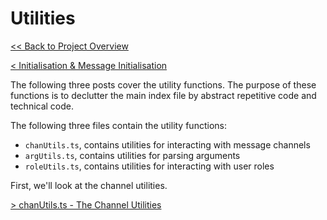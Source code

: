 # Utilities

[<< Back to Project Overview](defenderIndex.md)

[< Initialisation & Message Initialisation](initialisationAndOnMessage.md)

The following three posts cover the utility functions. The purpose of these functions is to declutter the main index file by abstract repetitive code and technical code.

The following three files contain the utility functions:

- `chanUtils.ts`, contains utilities for interacting with message channels
- `argUtils.ts`, contains utilities for parsing arguments
- `roleUtils.ts`, contains utilities for interacting with user roles

First, we'll look at the channel utilities.

[> chanUtils.ts - The Channel Utilities](utilities/chanUtils.md)
